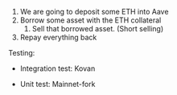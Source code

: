 1. We are going to deposit some ETH into Aave
2. Borrow some asset with the ETH collateral
    1. Sell that borrowed asset. (Short selling)
3. Repay everything back

Testing:

- Integration test: Kovan

- Unit test: Mainnet-fork